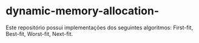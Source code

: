# dynamic-memory-allocation-
Este repositório possui implementações dos seguintes algoritmos: First-fit, Best-fit, Worst-fit, Next-fit.
